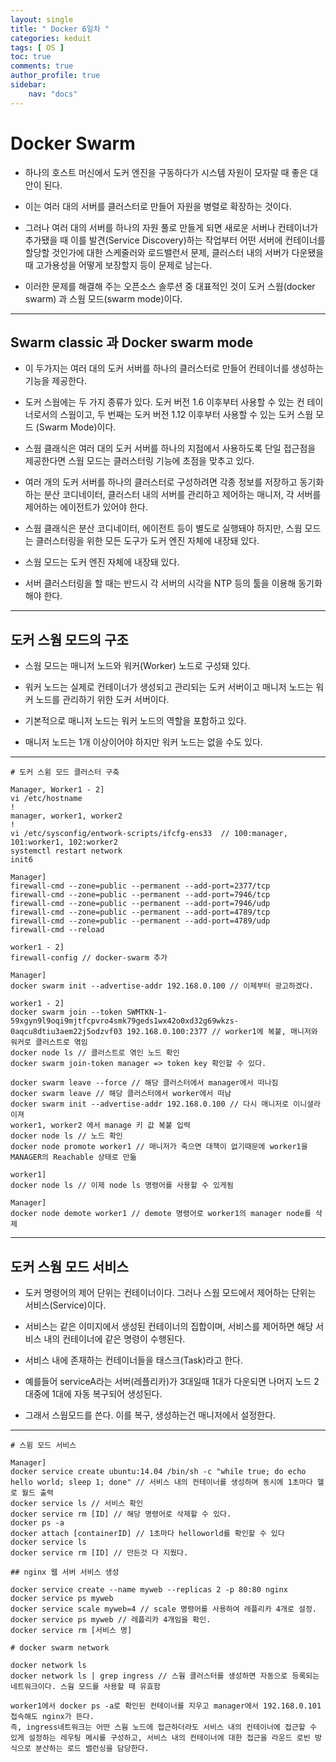 ```yaml
---
layout: single
title: " Docker 6일차 "
categories: keduit
tags: [ OS ]
toc: true 
comments: true
author_profile: true
sidebar:
    nav: "docs"
---
```


# Docker Swarm

* 하나의 호스트 머신에서 도커 엔진을 구동하다가 시스템 자원이 모자랄 때 좋은 대안이 된다. 

* 이는 여러 대의 서버를 클러스터로 만들어 자원을 병렬로 확장하는 것이다.

* 그러나 여러 대의 서버를 하나의 자원 풀로 만들게 되면 새로운 서버나 컨테이너가 추가됐을 때 이를 발견(Service Discovery)하는 작업부터 어떤 서버에 컨테이너를 할당할 것인가에 대한 스케줄러와 로드밸런서 문제, 클러스터 내의 서버가 다운됐을 때 고가용성을 어떻게 보장할지 등이 문제로 남는다. 

* 이러한 문제를 해결해 주는 오픈소스 솔루션 중 대표적인 것이 도커 스웜(docker swarm) 과 스웜 모드(swarm mode)이다.

---

## Swarm classic 과 Docker swarm mode

* 이 두가지는 여러 대의 도커 서버를 하나의 클러스터로 만들어 컨테이너를 생성하는 기능을 제공한다. 

* 도커 스웜에는 두 가지 종류가 있다. 도커 버전 1.6 이후부터 사용할 수 있는 컨 테이너로서의 스웜이고, 두 번째는 도커 버전 1.12 이후부터 사용할 수 있는 도커 스웜 모드 (Swarm Mode)이다.
  
* 스웜 클래식은 여러 대의 도커 서버를 하나의 지점에서 사용하도록 단일 접근점을 제공한다면 스웜 모드는 클러스터링 기능에 초점을 맞추고 있다.
  
* 여러 개의 도커 서버를 하나의 클러스터로 구성하려면 각종 정보를 저장하고 동기화하는 분산 코디네이터, 클러스터 내의  서버를 관리하고 제어하는 매니저, 각 서버를 제어하는 에이전트가 있어야 한다. 
  
* 스웜 클래식은 분산 코디네이터, 에이전트 등이 별도로 실행돼야 하지만, 스웜 모드는 클러스터링을 위한 모든 도구가 도커 엔진 자체에 내장돼 있다.
  
* 스웜 모드는 도커 엔진 자체에 내장돼 있다.
 
* 서버 클러스터링을 할 때는 반드시 각 서버의 시각을 NTP 등의 툴을 이용해 동기화해야 한다.

---

## 도커 스웜 모드의 구조

* 스웜 모드는 매니저 노드와 워커(Worker) 노드로 구성돼 있다. 

* 워커 노드는 실제로 컨테이너가 생성되고 관리되는 도커 서버이고 매니저 노드는 워커 노드를 관리하기 위한 도커 서버이다. 

* 기본적으로 매니저 노드는 워커 노드의 역할을 포함하고 있다.

* 매니저 노드는 1개 이상이어야 하지만 워커 노드는 없을 수도 있다.

---

```
# 도커 스윔 모드 클러스터 구축

Manager, Worker1 - 2]
vi /etc/hostname
!
manager, worker1, worker2
!
vi /etc/sysconfig/entwork-scripts/ifcfg-ens33  // 100:manager, 101:worker1, 102:worker2
systemctl restart network
init6

Manager]
firewall-cmd --zone=public --permanent --add-port=2377/tcp
firewall-cmd --zone=public --permanent --add-port=7946/tcp
firewall-cmd --zone=public --permanent --add-port=7946/udp
firewall-cmd --zone=public --permanent --add-port=4789/tcp
firewall-cmd --zone=public --permanent --add-port=4789/udp
firewall-cmd --reload

worker1 - 2]
firewall-config // docker-swarm 추가

Manager]
docker swarm init --advertise-addr 192.168.0.100 // 이제부터 광고하겠다.

worker1 - 2]
docker swarm join --token SWMTKN-1-59xgyn9l9oqi9mjtfcpvro4smk79geds1wx42o0xd32g69wkzs-0aqcu8dtiu3aem22j5odzvf03 192.168.0.100:2377 // worker1에 복붙, 매니저와 워커로 클러스트로 엮임
docker node ls // 클러스트로 엮인 노드 확인
docker swarm join-token manager => token key 확인할 수 있다.

docker swarm leave --force // 해당 클러스터에서 manager에서 떠나짐
docker swarm leave // 해당 클러스터에서 worker에서 떠남
docker swarm init --advertise-addr 192.168.0.100 // 다시 매니저로 이니셜라이져
worker1, worker2 에서 manage 키 값 복붙 입력
docker node ls // 노드 확인
docker node promote worker1 // 매니저가 죽으면 대책이 없기때문에 worker1을 MANAGER의 Reachable 상태로 만듦

worker1] 
docker node ls // 이제 node ls 명령어를 사용할 수 있게됨

Manager]
docker node demote worker1 // demote 명령어로 worker1의 manager node를 삭제
```

---
## 도커 스웜 모드 서비스

* 도커 명령어의 제어 단위는 컨테이너이다. 그러나 스웜 모드에서 제어하는 단위는 서비스(Service)이다. 

* 서비스는 같은 이미지에서 생성된 컨테이너의 집합이며, 서비스를 제어하면 해당 서비스 내의 컨테이너에 같은 명령이 수행된다. 

* 서비스 내에 존재하는 컨테이너들을 태스크(Task)라고 한다.

* 예를들어 serviceA라는 서버(레플리카)가 3대일때 1대가 다운되면 나머지 노드 2대중에 1대에 자동 복구되어 생성된다.

* 그래서 스웜모드를 쓴다. 이를 복구, 생성하는건 매니저에서 설정한다.

---

```
# 스윔 모드 서비스 

Manager]
docker service create ubuntu:14.04 /bin/sh -c "while true; do echo hello world; sleep 1; done" // 서비스 내의 컨테이너를 생성하며 동시에 1초마다 헬로 월드 출력
docker service ls // 서비스 확인
docker service rm [ID] // 해당 명령어로 삭제할 수 있다.
docker ps -a
docker attach [containerID] // 1초마다 helloworld를 확인할 수 있다
docker service ls
docker service rm [ID] // 만든것 다 지웠다.

## nginx 웹 서버 서비스 생성

docker service create --name myweb --replicas 2 -p 80:80 nginx
docker service ps myweb
docker service scale myweb=4 // scale 명령어를 사용하여 레플리카 4개로 설정.
docker service ps myweb // 레플리카 4개임을 확인.
docker service rm [서비스 명]
```

```
# docker swarm network

docker network ls
docker network ls | grep ingress // 스웜 클러스터를 생성하면 자동으로 등록되는 네트워크이다. 스웜 모드를 사용할 때 유효함

worker1에서 docker ps -a로 확인된 컨테이너를 지우고 manager에서 192.168.0.101 접속해도 nginx가 뜬다. 
즉, ingress네트워크는 어떤 스웜 노드에 접근하더라도 서비스 내의 컨테이너에 접근할 수 있게 설정하는 레우팅 메시를 구성하고, 서비스 내의 컨테이너에 대한 접근을 라운드 로빈 방식으로 분산하는 로드 밸런싱을 담당한다.
```